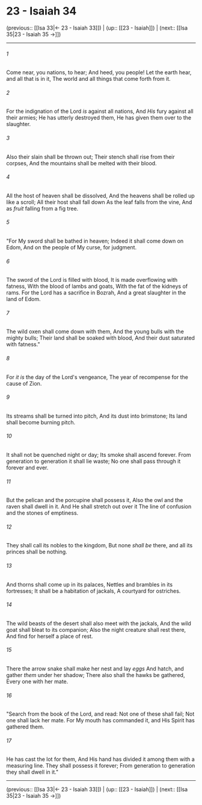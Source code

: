 # 23 - Isaiah 34

(previous:: [[Isa 33|← 23 - Isaiah 33]]) | (up:: [[23 - Isaiah]]) | (next:: [[Isa 35|23 - Isaiah 35 →]])

***


###### 1 
Come near, you nations, to hear; And heed, you people! Let the earth hear, and all that is in it, The world and all things that come forth from it. 

###### 2 
For the indignation of the Lord _is_ against all nations, And _His_ fury against all their armies; He has utterly destroyed them, He has given them over to the slaughter. 

###### 3 
Also their slain shall be thrown out; Their stench shall rise from their corpses, And the mountains shall be melted with their blood. 

###### 4 
All the host of heaven shall be dissolved, And the heavens shall be rolled up like a scroll; All their host shall fall down As the leaf falls from the vine, And as _fruit_ falling from a fig tree. 

###### 5 
"For My sword shall be bathed in heaven; Indeed it shall come down on Edom, And on the people of My curse, for judgment. 

###### 6 
The sword of the Lord is filled with blood, It is made overflowing with fatness, With the blood of lambs and goats, With the fat of the kidneys of rams. For the Lord has a sacrifice in Bozrah, And a great slaughter in the land of Edom. 

###### 7 
The wild oxen shall come down with them, And the young bulls with the mighty bulls; Their land shall be soaked with blood, And their dust saturated with fatness." 

###### 8 
For _it is_ the day of the Lord's vengeance, The year of recompense for the cause of Zion. 

###### 9 
Its streams shall be turned into pitch, And its dust into brimstone; Its land shall become burning pitch. 

###### 10 
It shall not be quenched night or day; Its smoke shall ascend forever. From generation to generation it shall lie waste; No one shall pass through it forever and ever. 

###### 11 
But the pelican and the porcupine shall possess it, Also the owl and the raven shall dwell in it. And He shall stretch out over it The line of confusion and the stones of emptiness. 

###### 12 
They shall call its nobles to the kingdom, But none _shall be_ there, and all its princes shall be nothing. 

###### 13 
And thorns shall come up in its palaces, Nettles and brambles in its fortresses; It shall be a habitation of jackals, A courtyard for ostriches. 

###### 14 
The wild beasts of the desert shall also meet with the jackals, And the wild goat shall bleat to its companion; Also the night creature shall rest there, And find for herself a place of rest. 

###### 15 
There the arrow snake shall make her nest and lay _eggs_ And hatch, and gather _them_ under her shadow; There also shall the hawks be gathered, Every one with her mate. 

###### 16 
"Search from the book of the Lord, and read: Not one of these shall fail; Not one shall lack her mate. For My mouth has commanded it, and His Spirit has gathered them. 

###### 17 
He has cast the lot for them, And His hand has divided it among them with a measuring line. They shall possess it forever; From generation to generation they shall dwell in it."

***

(previous:: [[Isa 33|← 23 - Isaiah 33]]) | (up:: [[23 - Isaiah]]) | (next:: [[Isa 35|23 - Isaiah 35 →]])
